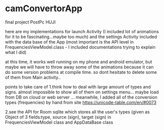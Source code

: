 # camConvertorApp
final project PostPc HUJI

here are my implementations for launch Activity (I included lot of animations for it to be fascinating...maybe too much) and the settings Activity
included with the data base of the App (most important is the API level in  FrequenciesViewModel.class - I included documentations 
trying to explain what I did)

at this time, it works well running on my phone and android emulator, but maybe we will have to throw away some of the animations because it can 
do some version problems at compile time. so dont hesitate to delete some of them from Main activity..

points to take care of
1.think how to deal with large amount of types and signs. almost impossible to show all of them on settings menu... 
maybe load from DB on cloud or web server
... meanwhile, I added all of the conversion types (frequencies) by hand from site https://unicode-table.com/en/#0073

2.see the API for Room sqlite which stores all the user's types (given as Object of 3 fields:type, source (sign), target (sign) 
in FrequenciesViewModel class and AppDataBase class


